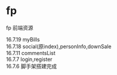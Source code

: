# fp
fp 前端资源</br>

16.7.19  myBills</br>
16.7.18  social(原index),personInfo,downSale</br>
16.7.11  commentsList</br>
16.7.7  login,register</br>
16.7.6  脚手架搭建完成</br>
